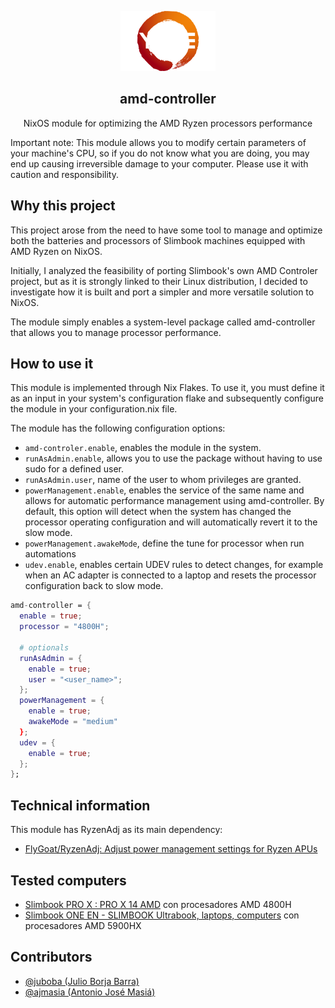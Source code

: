 <p align="center">
    <img src="./logo.png" alt="amd-controller" height="96">
  <h2 align="center">amd-controller</h2>
  <p align="center">NixOS module for optimizing the AMD Ryzen processors performance</p>
</p>


Important note: This module allows you to modify certain parameters of your machine's CPU, so if you do not know what you are doing, you may end up causing irreversible damage to your computer. Please use it with caution and responsibility.


## Why this project

This project arose from the need to have some tool to manage and optimize both the batteries and processors of Slimbook machines equipped with AMD Ryzen on NixOS.

Initially, I analyzed the feasibility of porting Slimbook's own AMD Controler project, but as it is strongly linked to their Linux distribution, I decided to investigate how it is built and port a simpler and more versatile solution to NixOS.

The module simply enables a system-level package called amd-controller that allows you to manage processor performance.

## How to use it

This module is implemented through Nix Flakes. To use it, you must define it as an input in your system's configuration flake and subsequently configure the module in your configuration.nix file.

The module has the following configuration options:

- `amd-controler.enable`, enables the module in the system.
- `runAsAdmin.enable`, allows you to use the package without having to use sudo for a defined user.
- `runAsAdmin.user`, name of the user to whom privileges are granted.
- `powerManagement.enable`, enables the service of the same name and allows for automatic performance management using amd-controller. By default, this option will detect when the system has changed the processor operating configuration and will automatically revert it to the slow mode.
- `powerManagement.awakeMode`, define the tune for processor when run automations
- `udev.enable`, enables certain UDEV rules to detect changes, for example when an AC adapter is connected to a laptop and resets the processor configuration back to slow mode.
 
```nix
amd-controller = {
  enable = true;
  processor = "4800H";
  
  # optionals
  runAsAdmin = {
    enable = true;
    user = "<user_name>";
  };
  powerManagement = {
    enable = true;
    awakeMode = "medium"
  };
  udev = {
    enable = true;
  };
};
```
## Technical information

This module has RyzenAdj as its main dependency:

- [FlyGoat/RyzenAdj: Adjust power management settings for Ryzen APUs](https://github.com/FlyGoat/RyzenAdj)


## Tested computers
- [Slimbook PRO X : PRO X 14 AMD](https://slimbook.es/en/store/slimbook-pro-x/prox-amd5-comprar) con procesadores AMD 4800H
- [Slimbook ONE EN - SLIMBOOK Ultrabook, laptops, computers](https://slimbook.es/en/one-en) con procesadores AMD 5900HX

## Contributors
- [@juboba (Julio Borja Barra)](https://github.com/juboba)
- [@ajmasia (Antonio José Masiá)](https://github.com/ajmasia)



